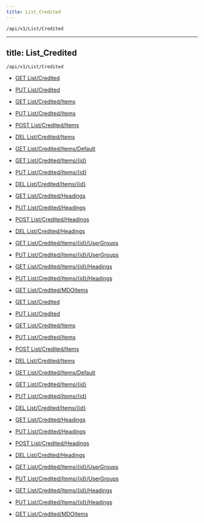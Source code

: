 ```yaml
---
title: List_Credited
---
```


```http
/api/v1/List/Credited
```

---

title: List_Credited
---

```http
/api/v1/List/Credited
```

* [GET List/Credited](v1CreditedList_GetListDefinition.md)

* [PUT List/Credited](v1CreditedList_SetListDefinition.md)

* [GET List/Credited/Items](v1CreditedList_GetAll.md)

* [PUT List/Credited/Items](v1CreditedList_PutAllCredited.md)

* [POST List/Credited/Items](v1CreditedList_PostCredited.md)

* [DEL List/Credited/Items](v1CreditedList_DeleteAllCredited.md)

* [GET List/Credited/Items/Default](v1CreditedList_CreateDefaultCredited.md)

* [GET List/Credited/Items/{id}](v1CreditedList_GetCredited.md)

* [PUT List/Credited/Items/{id}](v1CreditedList_PutCredited.md)

* [DEL List/Credited/Items/{id}](v1CreditedList_DeleteCredited.md)

* [GET List/Credited/Headings](v1CreditedList_GetCreditedHeadings.md)

* [PUT List/Credited/Headings](v1CreditedList_PutCreditedHeadings.md)

* [POST List/Credited/Headings](v1CreditedList_PostCreditedHeading.md)

* [DEL List/Credited/Headings](v1CreditedList_DeleteCreditedHeadings.md)

* [GET List/Credited/Items/{id}/UserGroups](v1CreditedList_GetCreditedUserGroupsForListItem.md)

* [PUT List/Credited/Items/{id}/UserGroups](v1CreditedList_PutCreditedUserGroupsForListItem.md)

* [GET List/Credited/Items/{id}/Headings](v1CreditedList_GetCreditedHeadingsForListItem.md)

* [PUT List/Credited/Items/{id}/Headings](v1CreditedList_PutCreditedHeadingsForListItem.md)

* [GET List/Credited/MDOItems](v1CreditedList_GetMDOList.md)

* [GET List/Credited](v1CreditedList_GetListDefinition.md)

* [PUT List/Credited](v1CreditedList_SetListDefinition.md)

* [GET List/Credited/Items](v1CreditedList_GetAll.md)

* [PUT List/Credited/Items](v1CreditedList_PutAllCredited.md)

* [POST List/Credited/Items](v1CreditedList_PostCredited.md)

* [DEL List/Credited/Items](v1CreditedList_DeleteAllCredited.md)

* [GET List/Credited/Items/Default](v1CreditedList_CreateDefaultCredited.md)

* [GET List/Credited/Items/{id}](v1CreditedList_GetCredited.md)

* [PUT List/Credited/Items/{id}](v1CreditedList_PutCredited.md)

* [DEL List/Credited/Items/{id}](v1CreditedList_DeleteCredited.md)

* [GET List/Credited/Headings](v1CreditedList_GetCreditedHeadings.md)

* [PUT List/Credited/Headings](v1CreditedList_PutCreditedHeadings.md)

* [POST List/Credited/Headings](v1CreditedList_PostCreditedHeading.md)

* [DEL List/Credited/Headings](v1CreditedList_DeleteCreditedHeadings.md)

* [GET List/Credited/Items/{id}/UserGroups](v1CreditedList_GetCreditedUserGroupsForListItem.md)

* [PUT List/Credited/Items/{id}/UserGroups](v1CreditedList_PutCreditedUserGroupsForListItem.md)

* [GET List/Credited/Items/{id}/Headings](v1CreditedList_GetCreditedHeadingsForListItem.md)

* [PUT List/Credited/Items/{id}/Headings](v1CreditedList_PutCreditedHeadingsForListItem.md)

* [GET List/Credited/MDOItems](v1CreditedList_GetMDOList.md)
